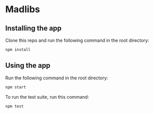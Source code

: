# Madlibs 

## Installing the app

Clone this repo and run the following command in the root directory:

```bash
npm install
```

## Using the app

Run the following command in the root directory:

```bash
npm start
```

To run the test suite, run this command:

```bash
npm test
```